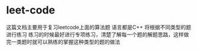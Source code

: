 # leet-code


这篇文档主要用于复习leetcode上面的算法题
语言都是C++
将根据不同类型的题进行练习
练习的时候最好进行专项练习，清楚了解每一个题的解题思路，这样做完一类题时就可以熟练的掌握这种类型的题的做法



